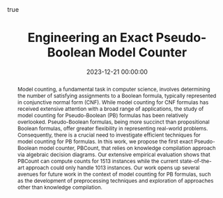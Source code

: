 ---
abstract: "Model counting, a fundamental task in computer science, involves determining the number of satisfying assignments to a Boolean formula, typically represented in conjunctive normal form (CNF). While model counting for CNF formulas has received extensive attention with a broad range of applications, the study of model counting for Pseudo-Boolean (PB) formulas has been relatively overlooked. Pseudo-Boolean formulas, being more succinct than propositional Boolean formulas, offer greater flexibility in representing real-world problems. Consequently, there is a crucial need to investigate efficient techniques for model counting for PB formulas.

In this work, we propose the first exact Pseudo-Boolean model counter, PBCount, that relies on knowledge compilation approach via algebraic decision diagrams. Our extensive empirical evaluation shows that PBCount can compute counts for 1513 instances while the current state-of-the-art approach could only handle 1013 instances. Our work opens up several avenues for future work in the context of model counting for PB formulas, such as the development of preprocessing techniques and exploration of approaches other than knowledge compilation. 

"

authors:
- Suwei Yang
- Kuldeep S. Meel
date: 2023-12-21 00:00:00
highlight: true
image_preview: ''
math: true
publication: In *Proceedings of AAAI Conference on Artificial Intelligence (AAAI)*
publication_types:
- '1'
selected: true
title: 'Engineering an Exact Pseudo-Boolean Model Counter'
---